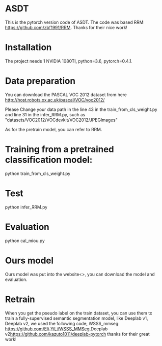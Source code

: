 # ASDT
This is the pytorch version code of ASDT. The code was based RRM <https://github.com/zbf1991/RRM>. Thanks for their nice work!

# Installation
The project needs 1 NVIDIA 1080TI, python=3.6, pytorch=0.4.1.

# Data preparation
You can download the PASCAL VOC 2012 dataset from here <http://host.robots.ox.ac.uk/pascal/VOC/voc2012/>

Please Change your data path in the line 43 in the train_from_cls_weight.py and line 31 in the infer_RRM.py, such as "datasets/VOC2012/VOCdevkit/VOC2012/JPEGImages"

As for the pretrain model, you can refer to RRM.

# Training from a pretrained classification model:
python train_from_cls_weight.py

# Test

python infer_RRM.py

# Evaluation

python cal_miou.py

# Ours model

Ours model was put into the website<>, you can download the model and evaluation.

# Retrain  

When you get the pseudo label on the train dataset, you can use them to train a fully-supervised semantic segmentation model, like Deeplab v1, Deeplab v2, we used the following code, WSSS_mmseg <https://github.com/Eli-YiLi/WSSS_MMSeg>,Deeplab v2<https://github.com/kazuto1011/deeplab-pytorch> thanks for their great work! 
